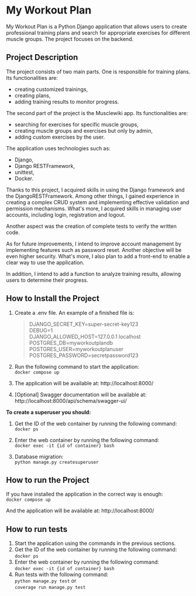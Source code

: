 # My Workout Plan

My Workout Plan is a Python Django application that allows users to create professional training plans and search for appropriate exercises for different muscle groups. The project focuses on the backend.

## Project Description

The project consists of two main parts. One is responsible for training plans. Its functionalities are:

- creating customized trainings,
- creating plans,
- adding training results to monitor progress.

The second part of the project is the Musclewiki app. Its functionalities are:

- searching for exercises for specific muscle groups,
- creating muscle groups and exercises but only by admin,
- adding custom exercises by the user.

The application uses technologies such as:

- Django,
- Django RESTFramework,
- unittest,
- Docker.

Thanks to this project, I acquired skills in using the Django framework and the DjangoRESTFramework. Among other things, I gained experience in creating a complex CRUD system and implementing effective validation and permission mechanisms. What's more, I acquired skills in managing user accounts, including login, registration and logout.

Another aspect was the creation of complete tests to verify the written code.

As for future improvements, I intend to improve account management by implementing features such as password reset. Another objective will be even higher security. What's more, I also plan to add a front-end to enable a clear way to use the application.

In addition, I intend to add a function to analyze training results, allowing users to determine their progress.

## How to Install the Project

1. Create a .env file. An example of a finished file is:  

   > DJANGO_SECRET_KEY=super-secret-key123  
   > DEBUG=1  
   > DJANGO_ALLOWED_HOST=127.0.0.1 localhost  
   > POSTGRES_DB=myworkoutplandb  
   > POSTGRES_USER=myworkoutplanuser  
   > POSTGRES_PASSWORD=secretpassword123

2. Run the following command to start the application:  
   `docker compose up`

3. The application will be available at: http://localhost:8000/

4. [Optional] Swagger documentation will be available at:  
    http://localhost:8000/api/schema/swagger-ui/

__To create a superuser you should:__

1. Get the ID of the web container by running the following command:  
   `docker ps`

2. Enter the web container by running the following command:  
   `docker exec -it {id of container} bash`

3. Database migration:  
   `python manage.py createsuperuser`

## How to run the Project

If you have installed the application in the correct way is enough:  
`docker compose up`

And the application will be available at: http://localhost:8000/

## How to run tests

1. Start the application using the commands in the previous sections.  
2. Get the ID of the web container by running the following command:  
   `docker ps`
3. Enter the web container by running the following command:  
   `docker exec -it {id of container} bash`
4. Run tests with the following command:  
   `python manage.py test`
   or  
   `coverage run manage.py test`